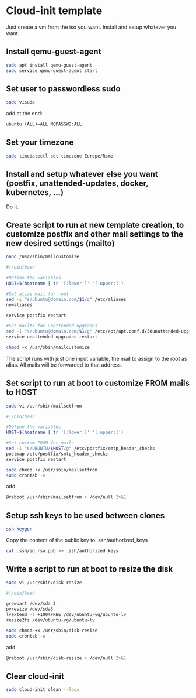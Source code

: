 # Cloud-init template

Just create a vm from the iso you want. Install and setup whatever you want.

## Install qemu-guest-agent

```bash
sudo apt install qemu-guest-agent
sudo service qemu-guest-agent start
```

## Set user to passwordless sudo

```bash
sudo visudo
```

add at the end:

```bash
ubuntu (ALL)=ALL NOPASSWD:ALL
```

## Set your timezone

```bash
sudo timedatectl set-timezone Europe/Rome
```

## Install and setup whatever else you want (postfix, unattended-updates, docker, kubernetes, ...)

Do it.

## Create script to run at new template creation, to customize postfix and other mail settings to the new desired settings (mailto)

```bash
nano /usr/sbin/mailcustomize
```

```bash
#!/bin/bash

#Define the variables
HOST=$(hostname | tr '[:lower:]' '[:upper:]')

#Set alias mail for root
sed -i "s/ubuntu@domain.com/$1/g" /etc/aliases
newaliases

service postfix restart

#Set mailto for unattended-upgrades
sed -i "s/ubuntu@domain.com/$1/g" /etc/apt/apt.conf.d/50unattended-upgrades
service unattended-upgrades restart
```

```bash
chmod +x /usr/sbin/mailcustomize
```

The script runs with just one input variable, the mail to assign to the root as alias. All mails will be forwarded to that address.

## Set script to run at boot to customize FROM mails to HOST

```bash
sudo vi /usr/sbin/mailsetfrom
```

```bash
#!/bin/bash

#Define the variables
HOST=$(hostname | tr '[:lower:]' '[:upper:]')

#Set custom FROM for mails
sed -i "s/UBUNTU/$HOST/g" /etc/postfix/smtp_header_checks
postmap /etc/postfix/smtp_header_checks
service postfix restart
```

```bash
sudo chmod +x /usr/sbin/mailsetfrom
sudo crontab -e
```

add

```bash
@reboot /usr/sbin/mailsetfrom > /dev/null 2>&1
```


## Setup ssh keys to be used between clones

```bash
ssh-keygen
```

Copy the content of the public key to .ssh/authorized_keys

```bash
cat .ssh/id_rsa.pub >> .ssh/authorized_keys
```

## Write a script to run at boot to resize the disk

```bash
sudo vi /usr/sbin/disk-resize
```

```bash
#!/bin/bash

growpart /dev/sda 3
pvresize /dev/sda3
lvextend -l +100%FREE /dev/ubuntu-vg/ubuntu-lv
resize2fs /dev/ubuntu-vg/ubuntu-lv
```

```bash
sudo chmod +x /usr/sbin/disk-resize
sudo crontab -e
```

add

```bash
@reboot /usr/sbin/disk-resize > /dev/null 2>&1
```

## Clear cloud-init

```bash
sudo cloud-init clean --logs
```
